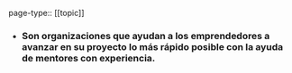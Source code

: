 page-type:: [[topic]]
- ### Son organizaciones que ayudan a los emprendedores a avanzar en su proyecto lo más rápido posible con la ayuda de mentores con experiencia.


